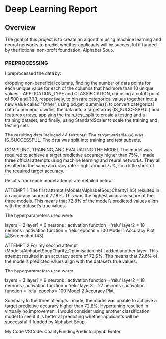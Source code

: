 # Deep Learning Report

## Overview

The goal of this project is to create an algorithm using machine learning and neural networks to predict whether applicants will be successful if funded by the fictional non-profit foundation, Alphabet Soup.

### PREPROCESSING

I preprocessed the data by:

  dropping non-beneficial columns,
  finding the number of data points for each unique value for each of the columns that had more than 10 unique values - APPLICATION_TYPE and CLASSIFICATION,
  choosing a cutoff point of 600 and 300, respectively, to bin rare categorical values together into a new value called "Other",
  using pd.get_dummies() to convert categorical data to numeric,
  dividing the data into a target array (IS_SUCCESSFUL) and features arrays,
  applying the train_test_split to create a testing and a training dataset,
  and finally, using StandardScaler to scale the training and testing sets

The resulting data included 44 features. The target variable (y) was IS_SUCCESSFUL. The data was split into training and test subsets.

COMPILING, TRAINING, AND EVALUATING THE MODEL
The model was required to achieve a target predictive accuracy higher than 75%. I made three official attempts using machine learning and neural networks. They all resulted in the same accuracy rate – right around 72%, so a little short of the required target accuracy.

Results from each model attempt are detailed below:

ATTEMPT 1
The first attempt (Models/AlphabetSoupCharity1.h5) resulted in an accuracy score of 72.8%. This was the highest accuracy score of the three models. This means that 72.8% of the model’s predicted values align with the dataset’s true values.

The hyperparameters used were:

layers = 2
layer1 = 9 neurons : activation function = ‘relu’
layer2 = 18 neurons : activation function = ‘relu'
epochs = 100
Model 1 Accuracy Plot
![Screenshot (43)](https://user-images.githubusercontent.com/118086355/235359993-5483afbb-4417-425b-a97d-8dc617da89bf.png)


ATTEMPT 2
For my second attempt (Models/AlphabetSoupCharity_Optimisation.h5) I added another layer. This attempt resulted in an accuracy score of 72.6%. This means that 72.6% of the model’s predicted values align with the dataset’s true values.

The hyperparameters used were:

layers = 3
layer1 = 9 neurons : activation function = ‘relu’
layer2 = 18 neurons : activation function = ‘relu’
layer3 = 27 neurons : activation function = ‘relu’
epochs = 100
Model 2 Accuracy Plot


Summary
In the three attempts I made, the model was unable to achieve a target predictive accuracy higher than 72.8%. Hypertuning resulted in virtually no improvement. I would consider using another classification model to see if it is better at predicting whether applicants will be successful if funded by Alphabet Soup.

My Code
VSCode: CharityFundingPredictor.ipynb
Footer
